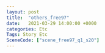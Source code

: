 ```yaml
---
layout: post
title:  "others_free97"
date:   2021-03-29 14:00:00 +0000
categories: Etc
Tags: Story Etc
SceneCode: ["scene_free97_q1_s20"]
---
```

